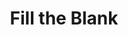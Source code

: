 ---
title: Fill the Blank
desc: A small project I built to learn React and SASS. 5 well-known phrases (quotes, lyrics etc.) are shown with each having a blank that the player must fill in, selecting one of the 4 options presented. Each correct answer awards 1000 points, but using a hint reduces the available points for that round to only 500.
img: fill_the_blank.png
imgAlt: A screenshot of the Fill the Blank project.
github: fill-the-blank
tags: ['React', 'SASS']
---